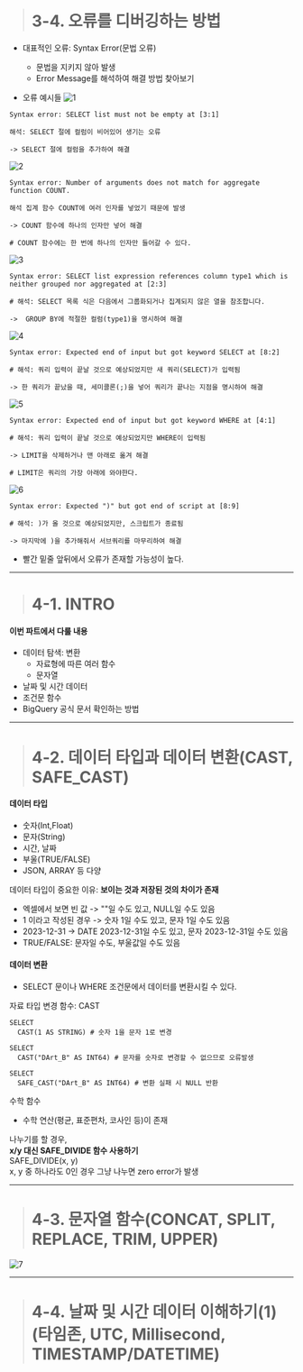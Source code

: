 > # 3-4. 오류를 디버깅하는 방법
- 대표적인 오류: Syntax Error(문법 오류)
  - 문법을 지키지 않아 발생
  - Error Message를  해석하여 해결 방법 찾아보기

- 오류 예시들
![1](/Basic%20Assignment/img/4th_week_img/1.png)
```
Syntax error: SELECT list must not be empty at [3:1]

해석: SELECT 절에 컬럼이 비어있어 생기는 오류

-> SELECT 절에 컬럼을 추가하여 해결
```
![2](/Basic%20Assignment/img/4th_week_img/2.png)
```
Syntax error: Number of arguments does not match for aggregate function COUNT.

해석 집계 함수 COUNT에 여러 인자를 넣었기 때문에 발생

-> COUNT 함수에 하나의 인자만 넣어 해결

# COUNT 함수에는 한 번에 하나의 인자만 들어갈 수 있다.
```
![3](/Basic%20Assignment/img/4th_week_img/3.png)
```
Syntax error: SELECT list expression references column type1 which is neither grouped nor aggregated at [2:3]

# 해석: SELECT 목록 식은 다음에서 그룹화되거나 집계되지 않은 열을 참조합니다.

->  GROUP BY에 적절한 컬럼(type1)을 명시하여 해결
```
![4](/Basic%20Assignment/img/4th_week_img/4.png)
```
Syntax error: Expected end of input but got keyword SELECT at [8:2]

# 해석: 쿼리 입력이 끝날 것으로 예상되었지만 새 쿼리(SELECT)가 입력됨

-> 한 쿼리가 끝났을 때, 세미콜론(;)을 넣어 쿼리가 끝나는 지점을 명시하여 해결
```
![5](/Basic%20Assignment/img/4th_week_img/5.png)
```
Syntax error: Expected end of input but got keyword WHERE at [4:1]

# 해석: 쿼리 입력이 끝날 것으로 예상되었지만 WHERE이 입력됨

-> LIMIT을 삭제하거나 맨 아래로 옮겨 해결

# LIMIT은 쿼리의 가장 아래에 와야한다.
```
![6](/Basic%20Assignment/img/4th_week_img/6.png)
```
Syntax error: Expected ")" but got end of script at [8:9]

# 해석: )가 올 것으로 예상되었지만, 스크립트가 종료됨

-> 마지막에 )을 추가해줘서 서브쿼리를 마무리하여 해결
```
- 빨간 밑줄 앞뒤에서 오류가 존재할 가능성이 높다.
---

> # 4-1. INTRO
#### 이번 파트에서 다룰 내용
- 데이터 탐색: 변환
  - 자료형에 따른 여러 함수
  - 문자열
- 날짜 및 시간 데이터
- 조건문 함수
- BigQuery 공식 문서 확인하는 방법
---

> # 4-2. 데이터 타입과 데이터 변환(CAST, SAFE_CAST)
#### 데이터 타입
- 숫자(Int,Float)
- 문자(String)
- 시간, 날짜
- 부울(TRUE/FALSE)
- JSON, ARRAY 등 다양

데이터 타입이 중요한 이유: **보이는 것과 저장된 것의 차이가 존재**
- 엑셀에서 보면 빈 값 -> ""일 수도 있고, NULL일 수도 있음
- 1 이라고 작성된 경우 -> 숫자 1일 수도 있고, 문자 1일 수도 있음
- 2023-12-31 -> DATE 2023-12-31일 수도 있고, 문자 2023-12-31일 수도 있음
- TRUE/FALSE: 문자일 수도, 부울값일 수도 있음

#### 데이터 변환
- SELECT 문이나 WHERE 조건문에서 데이터를 변환시킬 수 있다.

자료 타입 변경 함수: CAST
```
SELECT
  CAST(1 AS STRING) # 숫자 1을 문자 1로 변경

SELECT
  CAST("DArt_B" AS INT64) # 문자를 숫자로 변경할 수 없으므로 오류발생

SELECT
  SAFE_CAST("DArt_B" AS INT64) # 변환 실패 시 NULL 반환
```

수학 함수
- 수학 연산(평균, 표준편차, 코사인 등)이 존재

나누기를 할 경우, <br> **x/y 대신 SAFE_DIVIDE 함수 사용하기** <br> SAFE_DIVIDE(x, y)<br> x, y 중 하나라도 0인 경우 그냥 나누면 zero error가 발생

---

> # 4-3. 문자열 함수(CONCAT, SPLIT, REPLACE, TRIM, UPPER)
![7](/Basic%20Assignment/img/4th_week_img/7.png)

---

> # 4-4. 날짜 및 시간 데이터 이해하기(1)(타임존, UTC, Millisecond, TIMESTAMP/DATETIME)